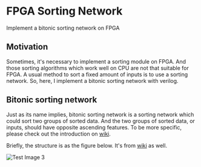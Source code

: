 # FPGA Sorting Network
Implement a bitonic sorting network on FPGA
## Motivation
Sometimes, it's necessary to implement a sorting module on FPGA. And those sorting algorithms which work well on CPU are not that suitable for FPGA. A usual method to sort a fixed amount of inputs is to use a sorting network. So, here, I implement a bitonic sorting network with verilog. 
## Bitonic sorting network
Just as its name implies, bitonic sorting network is a sorting network which could sort two groups of sorted data. And the two groups of sorted data, or inputs, should have opposite ascending features. To be more specific, please check out the introduction on [wiki](https://en.wikipedia.org/wiki/Bitonic_sorter).

Briefly, the structure is as the figure below. It's from [wiki](https://en.wikipedia.org/wiki/Bitonic_sorter) as well.


![Test Image 3](https://github.com/john9636/SortingNetwork/blob/master/SortingNetwork/bitonic_sorting.png)





